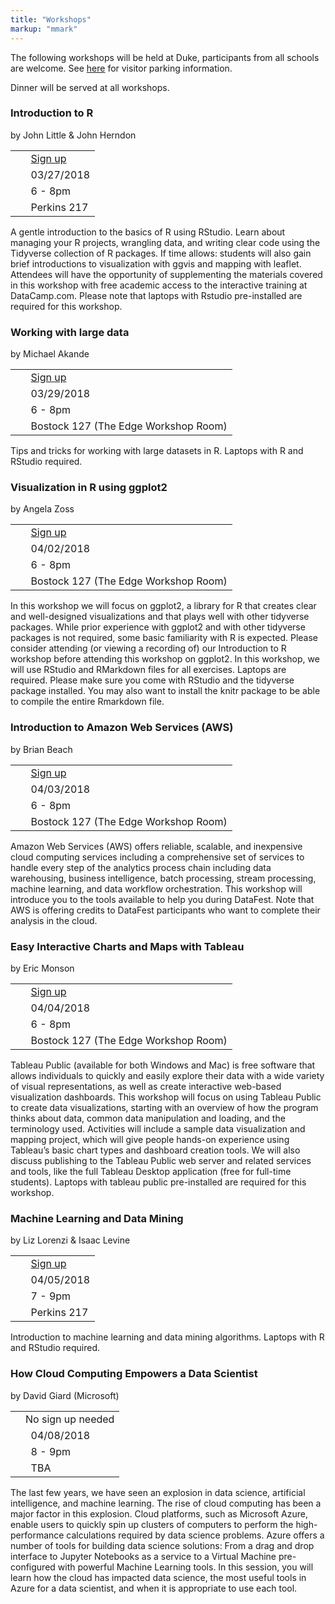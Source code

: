 ```yaml
---
title: "Workshops"
markup: "mmark"
---
```


The following workshops will be held at Duke, participants from all schools are welcome. See [here](http://parking.duke.edu/parking/visitor/index.php) for visitor parking information.

Dinner will be served at all workshops.

### <i class="fas fa-code" style="color:#0E3A53"></i> Introduction to R 

by John Little & John Herndon

|                                     |             |
| ------------------------------------|-------------|
| <i class="fas fa-user-plus"></i>    | &nbsp; [Sign up](https://duke.libcal.com/event/4037851) |
| <i class="fas fa-calendar-alt"></i> | &nbsp; 03/27/2018  |
| <i class="fas fa-clock"></i>        | &nbsp; 6 - 8pm     |
| <i class="fas fa-map-marker"></i>   | &nbsp; Perkins 217 | 
 
A gentle introduction to the basics of R using RStudio. Learn about managing your R projects, wrangling data, and writing clear code using the Tidyverse collection of R packages. If time allows: students will also gain brief introductions to visualization with ggvis and mapping with leaflet. Attendees will have the opportunity of supplementing the materials covered in this workshop with free academic access to the interactive training at DataCamp.com. Please note that laptops with Rstudio pre-installed are required for this workshop.

### <i class="fas fa-code" style="color:#0E3A53"></i> Working with large data 

by Michael Akande

|                                     |             |
| ------------------------------------|-------------|
| <i class="fas fa-user-plus"></i>    | &nbsp; [Sign up](https://duke.libcal.com/event/4103183) |
| <i class="fas fa-calendar-alt"></i> | &nbsp; 03/29/2018  |
| <i class="fas fa-clock"></i>        | &nbsp; 6 - 8pm     |
| <i class="fas fa-map-marker"></i>   | &nbsp; Bostock 127 (The Edge Workshop Room) | 
  
Tips and tricks for working with large datasets in R. Laptops with R and RStudio required.

### <i class="fas fa-code" style="color:#0E3A53"></i> Visualization in R using ggplot2

by Angela Zoss

|                                     |             |
| ------------------------------------|-------------|
| <i class="fas fa-user-plus"></i>    | &nbsp; [Sign up](https://duke.libcal.com/event/4037868) |
| <i class="fas fa-calendar-alt"></i> | &nbsp; 04/02/2018  |
| <i class="fas fa-clock"></i>        | &nbsp; 6 - 8pm     |
| <i class="fas fa-map-marker"></i>   | &nbsp; Bostock 127 (The Edge Workshop Room) | 
  
In this workshop we will focus on ggplot2, a library for R that creates clear and well-designed visualizations and that plays well with other tidyverse packages. While prior experience with ggplot2 and with other tidyverse packages is not required, some basic familiarity with R is expected.  Please consider attending (or viewing a recording of) our Introduction to R workshop before attending this workshop on ggplot2. In this workshop, we will use RStudio and RMarkdown files for all exercises. Laptops are required. Please make sure you come with RStudio and the tidyverse package installed.  You may also want to install the knitr package to be able to compile the entire Rmarkdown file.

### <i class="fas fa-code" style="color:#0E3A53"></i> Introduction to Amazon Web Services (AWS)

by Brian Beach

|                                     |             |
| ------------------------------------|-------------|
| <i class="fas fa-user-plus"></i>    | &nbsp; [Sign up](https://duke.libcal.com/event/4103196) |
| <i class="fas fa-calendar-alt"></i> | &nbsp; 04/03/2018  |
| <i class="fas fa-clock"></i>        | &nbsp; 6 - 8pm     |
| <i class="fas fa-map-marker"></i>   | &nbsp; Bostock 127 (The Edge Workshop Room) | 
  
Amazon Web Services (AWS) offers reliable, scalable, and inexpensive cloud computing services including a comprehensive set of services to handle every step of the analytics process chain including data warehousing, business intelligence, batch processing, stream processing, machine learning, and data workflow orchestration. This workshop will introduce you to the tools available to help you during DataFest. Note that AWS is offering credits to DataFest participants who want to complete their analysis in the cloud.

### <i class="fas fa-code" style="color:#0E3A53"></i> Easy Interactive Charts and Maps with Tableau

by Eric Monson

|                                     |             |
| ------------------------------------|-------------|
| <i class="fas fa-user-plus"></i>    | &nbsp; [Sign up](https://duke.libcal.com/event/4037951) |
| <i class="fas fa-calendar-alt"></i> | &nbsp; 04/04/2018  |
| <i class="fas fa-clock"></i>        | &nbsp; 6 - 8pm     |
| <i class="fas fa-map-marker"></i>   | &nbsp; Bostock 127 (The Edge Workshop Room) | 
  
Tableau Public (available for both Windows and Mac) is free software that allows individuals to quickly and easily explore their data with a wide variety of visual representations, as well as create interactive web-based visualization dashboards. This workshop will focus on using Tableau Public to create data visualizations, starting with an overview of how the program thinks about data, common data manipulation and loading, and the terminology used. Activities will include a sample data visualization and mapping project, which will give people hands-on experience using Tableau’s basic chart types and dashboard creation tools. We will also discuss publishing to the Tableau Public web server and related services and tools, like the full Tableau Desktop application (free for full-time students). Laptops with tableau public pre-installed are required for this workshop.

### <i class="fas fa-code" style="color:#0E3A53"></i> Machine Learning and Data Mining

by Liz Lorenzi & Isaac Levine  

|                                     |             |
| ------------------------------------|-------------|
| <i class="fas fa-user-plus"></i>    | &nbsp; [Sign up](https://duke.libcal.com/event/4103204) |
| <i class="fas fa-calendar-alt"></i> | &nbsp; 04/05/2018  |
| <i class="fas fa-clock"></i>        | &nbsp; 7 - 9pm     |
| <i class="fas fa-map-marker"></i>   | &nbsp; Perkins 217 | 
  
Introduction to machine learning and data mining algorithms. Laptops with R and RStudio required.

### <i class="fas fa-code" style="color:#0E3A53"></i> How Cloud Computing Empowers a Data Scientist

by David Giard (Microsoft)

|                                     |             |
| ------------------------------------|-------------|
| <i class="fas fa-user-plus"></i>    | No sign up needed |
| <i class="fas fa-calendar-alt"></i> | &nbsp; 04/08/2018  |
| <i class="fas fa-clock"></i>        | &nbsp; 8 - 9pm     |
| <i class="fas fa-map-marker"></i>   | &nbsp; TBA | 
  
The last few years, we have seen an explosion in data science, artificial intelligence, and machine learning. The rise of cloud computing has been a major factor in this explosion. Cloud platforms, such as Microsoft Azure, enable users to quickly spin up clusters of computers to perform the high-performance calculations required by data science problems. Azure offers a number of tools for building data science solutions: From a drag and drop interface to Jupyter Notebooks as a service to a Virtual Machine pre-configured with powerful Machine Learning tools. In this session, you will learn how the cloud has impacted data science, the most useful tools in Azure for a data scientist, and when it is appropriate to use each tool.
